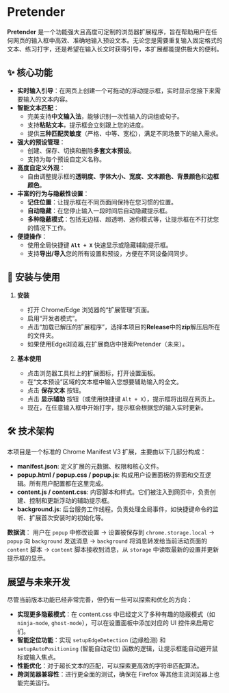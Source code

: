 # Pretender

**Pretender** 是一个功能强大且高度可定制的浏览器扩展程序，旨在帮助用户在任何网页的输入框中高效、准确地输入预设文本。无论您是需要重复输入固定格式的文本、练习打字，还是希望在输入长文时获得引导，本扩展都能提供极大的便利。

## ✨ 核心功能

*   **实时输入引导**：在网页上创建一个可拖动的浮动提示框，实时显示您接下来需要输入的文本内容。
*   **智能文本匹配**：
    *   完美支持**中文输入法**，能够识别一次性输入的词组或句子。
    *   支持**粘贴文本**，提示框会立刻跟上您的进度。
    *   提供**三种匹配灵敏度**（严格、中等、宽松），满足不同场景下的输入需求。
*   **强大的预设管理**：
    *   创建、保存、切换和删除**多套文本预设**。
    *   支持为每个预设自定义名称。
*   **高度自定义外观**：
    *   自由调整提示框的**透明度、字体大小、宽度、文本颜色、背景颜色**和**边框颜色**。
*   **丰富的行为与隐蔽性设置**：
    *   **记住位置**：让提示框在不同页面间保持在您习惯的位置。
    *   **自动隐藏**：在您停止输入一段时间后自动隐藏提示框。
    *   **多种隐蔽模式**：包括无边框、超透明、迷你模式等，让提示框在不打扰您的情况下工作。
*   **便捷操作**：
    *   使用全局快捷键 **`Alt + X`** 快速显示或隐藏辅助提示框。
    *   支持**导出/导入**您的所有设置和预设，方便在不同设备间同步。

## 🚀 安装与使用

1.  **安装**
    *   打开 Chrome/Edge 浏览器的“扩展管理”页面。
    *   启用“开发者模式”。
    *   点击“加载已解压的扩展程序”，选择本项目的**Release**中的**zip**解压后所在的文件夹。
    *   如果使用Edge浏览器,在扩展商店中搜索Pretender（未来）。

2.  **基本使用**
    *   点击浏览器工具栏上的扩展图标，打开设置面板。
    *   在“文本预设”区域的文本框中输入您想要辅助输入的全文。
    *   点击 **保存文本** 按钮。
    *   点击 **显示辅助** 按钮（或使用快捷键 `Alt + X`），提示框将出现在网页上。
    *   现在，在任意输入框中开始打字，提示框会根据您的输入实时更新。

## 🛠️ 技术架构

本项目是一个标准的 Chrome Manifest V3 扩展，主要由以下几部分构成：

*   **manifest.json**: 定义扩展的元数据、权限和核心文件。
*   **popup.html / popup.css / popup.js**: 构成用户设置面板的界面和交互逻辑。所有用户配置都在这里完成。
*   **content.js / content.css**: 内容脚本和样式。它们被注入到网页中，负责创建、控制和更新浮动的辅助提示框。
*   **background.js**: 后台服务工作线程。负责处理全局事件，如快捷键命令的监听、扩展首次安装时的初始化等。

**数据流**：
用户在 `popup` 中修改设置 -> 设置被保存到 `chrome.storage.local` -> `popup` 向 `background` 发送消息 -> `background` 将消息转发给当前活动页面的 `content` 脚本 -> `content` 脚本接收到消息，从 `storage` 中读取最新的设置并更新提示框的显示。

## 展望与未来开发

尽管当前版本功能已经非常完善，但仍有一些可以探索和优化的方向：

*   **实现更多隐蔽模式**：在 content.css 中已经定义了多种有趣的隐蔽模式（如 `ninja-mode`, `ghost-mode`），可以在设置面板中添加对应的 UI 控件来启用它们。
*   **智能定位功能**：实现 `setupEdgeDetection` (边缘检测) 和 `setupAutoPositioning` (智能自动定位) 函数的逻辑，让提示框能自动避开鼠标或输入焦点。
*   **性能优化**：对于超长文本的匹配，可以探索更高效的字符串匹配算法。
*   **跨浏览器兼容性**：进行更全面的测试，确保在 Firefox 等其他主流浏览器上也能完美运行。

